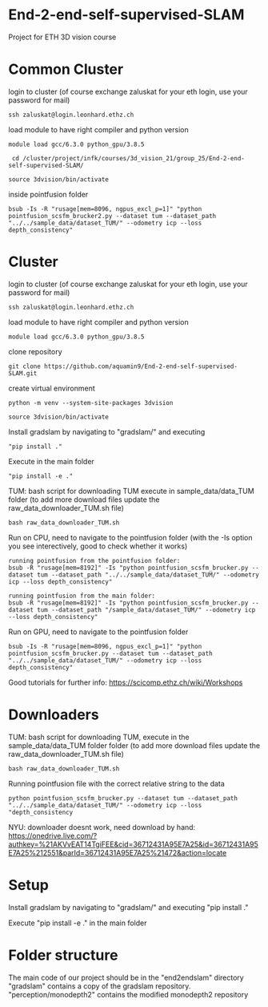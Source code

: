 # End-2-end-self-supervised-SLAM
Project for ETH 3D vision course

# Common Cluster

login to cluster (of course exchange zaluskat for your eth login, use your password for mail)
```shell
ssh zaluskat@login.leonhard.ethz.ch
```

load module to have right compiler and python version
```shell
module load gcc/6.3.0 python_gpu/3.8.5
```

```shell
 cd /cluster/project/infk/courses/3d_vision_21/group_25/End-2-end-self-supervised-SLAM/
```

```shell
source 3dvision/bin/activate
```

inside pointfusion folder

```shell
bsub -Is -R "rusage[mem=8096, ngpus_excl_p=1]" "python pointfusion_scsfm_brucker2.py --dataset tum --dataset_path "../../sample_data/dataset_TUM/" --odometry icp --loss depth_consistency"
```


# Cluster

login to cluster (of course exchange zaluskat for your eth login, use your password for mail)
```shell
ssh zaluskat@login.leonhard.ethz.ch
```
load module to have right compiler and python version
```shell
module load gcc/6.3.0 python_gpu/3.8.5
```
clone repository
```shell
git clone https://github.com/aquamin9/End-2-end-self-supervised-SLAM.git
```
create virtual environment
```shell
python -m venv --system-site-packages 3dvision
```
```shell
source 3dvision/bin/activate
```
Install gradslam by navigating to "gradslam/" and executing 
```shell
"pip install ."
```
Execute in the main folder 
```shell
"pip install -e ." 
```

TUM:
bash script for downloading TUM execute in sample_data/data_TUM folder (to add more download files update the raw_data_downloader_TUM.sh file)
```shell
bash raw_data_downloader_TUM.sh 
```

Run on CPU, need to navigate to the pointfusion folder (with the -Is option you see interectively, good to check whether it works)

```shell
running pointfusion from the pointfusion folder:
bsub -R "rusage[mem=8192]" -Is "python pointfusion_scsfm_brucker.py --dataset tum --dataset_path "../../sample_data/dataset_TUM/" --odometry icp --loss depth_consistency"

running pointfusion from the main folder:
bsub -R "rusage[mem=8192]" -Is "python pointfusion_scsfm_brucker.py --dataset tum --dataset_path "/sample_data/dataset_TUM/" --odometry icp --loss depth_consistency"
```

Run on GPU, need to navigate to the pointfusion folder
```shell
bsub -Is -R "rusage[mem=8096, ngpus_excl_p=1]" "python pointfusion_scsfm_brucker.py --dataset tum --dataset_path "../../sample_data/dataset_TUM/" --odometry icp --loss depth_consistency"
```

Good tutorials for further info:
https://scicomp.ethz.ch/wiki/Workshops



# Downloaders

TUM:
bash script for downloading TUM, execute in the sample_data/data_TUM folder folder (to add more download files update the raw_data_downloader_TUM.sh file)
```shell
bash raw_data_downloader_TUM.sh 
```
Running pointfusion file with the correct relative string to the data
```shell
python pointfusion_scsfm_brucker.py --dataset tum --dataset_path "../../sample_data/dataset_TUM/" --odometry icp --loss "depth_consistency
```

NYU:
downloader doesnt work, need download by hand:
https://onedrive.live.com/?authkey=%21AKVvEAT14TgiFEE&cid=36712431A95E7A25&id=36712431A95E7A25%212551&parId=36712431A95E7A25%21472&action=locate


# Setup

Install gradslam by navigating to "gradslam/" and executing "pip install ."

Execute "pip install -e ." in the main folder


# Folder structure

The main code of our project should be in the "end2endslam" directory
"gradslam" contains a copy of the gradslam repository.
"perception/monodepth2" contains the modified monodepth2 repository



